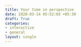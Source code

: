 ```yaml
---
title: Your time in perspective
date: 2020-03-14 05:52:03 +05:30
draft: True
categories:
- interactive
- general
layout: single
---
```


<div id="content"></div>


<script src="https://fb.me/react-15.1.0.min.js"></script>
<script src="https://fb.me/react-dom-15.1.0.min.js"></script>

<script type="text/javascript">

/*

// BABEL EXAMPLE: I can use react.useState to sync with the
// state and derive other state variables

class SimpleExample extends React.Component {
	// React components are simple functions that take in props and state, and render HTML
	render() {
		
	  let sleep_hours = 8;

      let sleep_blocks = sleep_hours * 6;

      let awake_hours = 24 - sleep_hours

      let awake_minutes = (awake_hours * 6 / 10) * 100

      let awake_10_min_blocks = awake_minutes / 10
		
	  return (
			<div> 
				You sleep about {sleep_hours} hours a night. That leaves {24 - sleep_hours} hours awake each day. Or about {awake_minutes} minutes. Let’s think about those {awake_minutes} minutes as {awake_10_min_blocks} 10-minute blocks. That’s what you wake up with every day.

Throughout the day, you spend 10 minutes of your life on each block, until you eventually run out of blocks and it’s time to go to sleep. Sometimes you overwork, which is to some extent, equivalent of borrowing blocks from the next day in advance.

So how are you using these {awake_10_min_blocks} blocks? 
			</div>
		);
	}
}

ReactDOM.render(<SimpleExample />, document.getElementById('content'));
*/

"use strict";

function _instanceof(left, right) { if (right != null && typeof Symbol !== "undefined" && right[Symbol.hasInstance]) { return !!right[Symbol.hasInstance](left); } else { return left instanceof right; } }

function _typeof(obj) { "@babel/helpers - typeof"; if (typeof Symbol === "function" && typeof Symbol.iterator === "symbol") { _typeof = function _typeof(obj) { return typeof obj; }; } else { _typeof = function _typeof(obj) { return obj && typeof Symbol === "function" && obj.constructor === Symbol && obj !== Symbol.prototype ? "symbol" : typeof obj; }; } return _typeof(obj); }

function _classCallCheck(instance, Constructor) { if (!_instanceof(instance, Constructor)) { throw new TypeError("Cannot call a class as a function"); } }

function _defineProperties(target, props) { for (var i = 0; i < props.length; i++) { var descriptor = props[i]; descriptor.enumerable = descriptor.enumerable || false; descriptor.configurable = true; if ("value" in descriptor) descriptor.writable = true; Object.defineProperty(target, descriptor.key, descriptor); } }

function _createClass(Constructor, protoProps, staticProps) { if (protoProps) _defineProperties(Constructor.prototype, protoProps); if (staticProps) _defineProperties(Constructor, staticProps); return Constructor; }

function _possibleConstructorReturn(self, call) { if (call && (_typeof(call) === "object" || typeof call === "function")) { return call; } return _assertThisInitialized(self); }

function _assertThisInitialized(self) { if (self === void 0) { throw new ReferenceError("this hasn't been initialised - super() hasn't been called"); } return self; }

function _getPrototypeOf(o) { _getPrototypeOf = Object.setPrototypeOf ? Object.getPrototypeOf : function _getPrototypeOf(o) { return o.__proto__ || Object.getPrototypeOf(o); }; return _getPrototypeOf(o); }

function _inherits(subClass, superClass) { if (typeof superClass !== "function" && superClass !== null) { throw new TypeError("Super expression must either be null or a function"); } subClass.prototype = Object.create(superClass && superClass.prototype, { constructor: { value: subClass, writable: true, configurable: true } }); if (superClass) _setPrototypeOf(subClass, superClass); }

function _setPrototypeOf(o, p) { _setPrototypeOf = Object.setPrototypeOf || function _setPrototypeOf(o, p) { o.__proto__ = p; return o; }; return _setPrototypeOf(o, p); }

var SimpleExample = /*#__PURE__*/function (_React$Component) {
  _inherits(SimpleExample, _React$Component);

  function SimpleExample() {
    _classCallCheck(this, SimpleExample);

    return _possibleConstructorReturn(this, _getPrototypeOf(SimpleExample).apply(this, arguments));
  }

  _createClass(SimpleExample, [{
    key: "render",
    // React components are simple functions that take in props and state, and render HTML
    value: function render() {
      var sleep_hours = 8;
      var sleep_blocks = sleep_hours * 6;
      var awake_hours = 24 - sleep_hours;
      var awake_minutes = awake_hours * 6 / 10 * 100;
      var awake_10_min_blocks = awake_minutes / 10;
      return React.createElement("div", null, "You sleep about ", sleep_hours, " hours a night. That leaves ", 24 - sleep_hours, " hours awake each day. Or about ", awake_minutes, " minutes. Let\u2019s think about those ", awake_minutes, " minutes as ", awake_10_min_blocks, " 10-minute blocks. That\u2019s what you wake up with every day. Throughout the day, you spend 10 minutes of your life on each block, until you eventually run out of blocks and it\u2019s time to go to sleep. Sometimes you overwork, which is to some extent, equivalent of borrowing blocks from the next day in advance. So how are you using these ", awake_10_min_blocks, " blocks?");
    }
  }]);

  return SimpleExample;
}(React.Component);

ReactDOM.render(React.createElement(SimpleExample, null), document.getElementById('content'));	

</script>